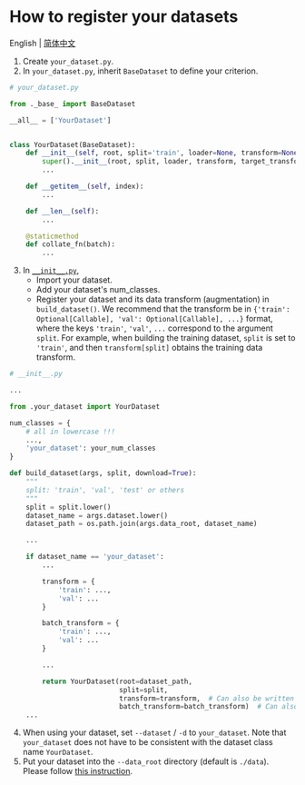 # How to register your datasets

English | [简体中文](README_zh-CN.md)

1. Create `your_dataset.py`.
2. In `your_dataset.py`, inherit `BaseDataset` to define your criterion.

```python
# your_dataset.py

from ._base_ import BaseDataset

__all__ = ['YourDataset']


class YourDataset(BaseDataset):
    def __init__(self, root, split='train', loader=None, transform=None, target_transform=None):
        super().__init__(root, split, loader, transform, target_transform)
        ...

    def __getitem__(self, index):
        ...

    def __len__(self):
        ...

    @staticmethod
    def collate_fn(batch):
        ...
```

3. In [`__init__.py`](__init__.py),
    - Import your dataset.
    - Add your dataset's num_classes.
    - Register your dataset and its data transform (augmentation) in `build_dataset()`. We recommend that the transform
      be in `{'train': Optional[Callable], 'val': Optional[Callable], ...}` format, where the keys
      `'train'`, `'val'`, `...` correspond to the argument `split`. For example, when building the training dataset,
      `split` is set to `'train'`, and then `transform[split]` obtains the training data transform.

```python
# __init__.py

...

from .your_dataset import YourDataset

num_classes = {
    # all in lowercase !!!
    ...,
    'your_dataset': your_num_classes
}

def build_dataset(args, split, download=True):
    """
    split: 'train', 'val', 'test' or others
    """
    split = split.lower()
    dataset_name = args.dataset.lower()
    dataset_path = os.path.join(args.data_root, dataset_name)

    ...

    if dataset_name == 'your_dataset':
        ...

        transform = {
            'train': ...,
            'val': ...
        }

        batch_transform = {
            'train': ...,
            'val': ...
        }

        ...

        return YourDataset(root=dataset_path,
                           split=split,
                           transform=transform,  # Can also be written explicitly as 'transform=transform[split]'.
                           batch_transform=batch_transform)  # Can also be written explicitly as 'batch_transform=batch_transform[split]'.
    ...
```

4. When using your dataset, set `--dataset` / `-d` to `your_dataset`. Note that `your_dataset` does not have to be
   consistent with the dataset class name `YourDataset`.
5. Put your dataset into the `--data_root` directory (default is `./data`). Please
   follow [this instruction](../../data/README.md). 
